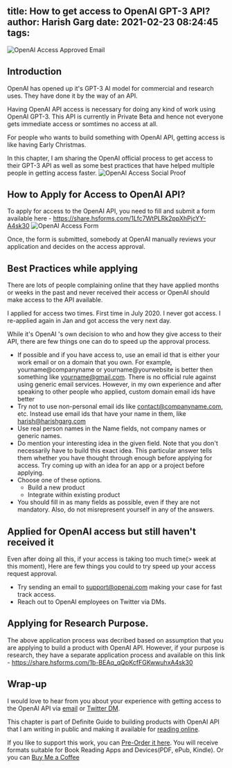 title: How to get access to OpenAI GPT-3 API?
author: Harish Garg
date: 2021-02-23 08:24:45
tags:
---
![OpenAI Access Approved Email](/images/openai-api-access-approved.png)

## Introduction
OpenAI has opened up it's GPT-3 AI model for commercial and research uses. They have done it by the way of an API. 

Having OpenAI API access is necessary for doing any kind of work using OpenAI GPT-3. This API is currently in Private Beta and hence not everyone gets immediate access or somtimes no access at all.

For people who wants to build something with OpenAI API, getting access is like having Early Christmas.

In this chapter, I am sharing the OpenAI official process to get access to their GPT-3 API as well as some best practices that have helped multiple people in getting access faster.
![OpenAI Access Social Proof](/images/openai-guide-access-social-proof.png)

## How to Apply for Access to OpenAI API?
To apply for access to the OpenAI API, you need to fill and submit a form available here - https://share.hsforms.com/1Lfc7WtPLRk2ppXhPjcYY-A4sk30
![OpenAI Access Form](/images/openai-api-access-form.png)

Once, the form is submitted, somebody at OpenAI manually reviews your application and decides on the access approval.


## Best Practices while applying

There are lots of people complaining online that they have applied months or weeks in the past and never received their access or OpenAI should make access to the API available. 

I applied for access two times. First time in July 2020. I never got access. I re-applied again in Jan and got access the very next day. 

While it's OpenAI 's own decision to who and how they give access to their API, there are few things one can do to speed up the approval process. 

* If possible and if you have access to, use an email id that is either your work email or on a domain that you own. For example, yourname@companyname or yourname@yourwebsite is better then something like yourname@gmail.com. There is no official rule against using generic email services. However, in my own experience and after speaking to other people who applied, custom domain email ids have better  
* Try not to use non-personal email ids like contact@companyname.com, etc. Instead use email ids that have your name in them, like harish@harishgarg.com
* Use real person names in the Name fields, not company names or generic names.
* Do mention your interesting idea in the given field. Note that you don't necessarily have to build this exact idea. This particular answer tells them whether you have thought through enough before applying for access. Try coming up with an idea for an app or a project before applying.
* Choose one of these options.
	* Build a new product
	* Integrate within existing product
* You should fill in as many fields as possible, even if they are not mandatory. Also, do not misrepresent yourself in any of the answers.

## Applied for OpenAI access but still haven't received it
Even after doing all this, if your access is taking too much time(> week at this moment), Here are few things you could to try speed up your access request approval.
* Try sending an email to support@openai.com making your case for fast track access.
* Reach out to OpenAI employees on Twitter via DMs.

## Applying for Research Purpose.
The above application process was decribed based on assumption that you are applying to build a product with OpenAI API. However, if your purpose is research, they have a separate application process and available on this link - https://share.hsforms.com/1b-BEAq_qQpKcfFGKwwuhxA4sk30

## Wrap-up
I would love to hear from you about your experience with getting access to the OpenAI API via [email](harish@harishgarg.com) or [Twitter DM](https://twitter.com/harishkgarg).

This chapter is part of Definite Guide to building products with OpenAI API that I am writing in public and making it available for [reading online](https://harishgarg.com/writing/definite-guide-to-building-products-with-openai/). 

If you like to support this work, you can [Pre-Order it here](https://gum.co/gpt-3-guide). You will receive formats suitable for Book Reading Apps and Devices(PDF, ePub, Kindle). Or you can [Buy Me a Coffee](https://www.buymeacoffee.com/harishgarg)